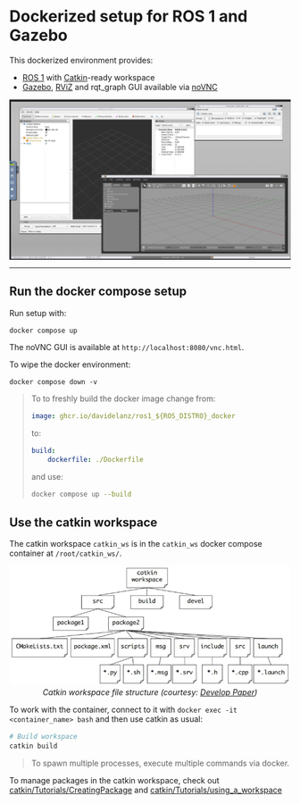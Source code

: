# Dockerized setup for ROS 1 and Gazebo

This dockerized environment provides:
- [ROS 1](https://www.ros.org/) with [Catkin](https://wiki.ros.org/catkin/)-ready workspace
- [Gazebo](https://gazebosim.org/), [RViZ](http://wiki.ros.org/rviz) and rqt_graph GUI available via [noVNC](https://novnc.com/)

<img width=600 align=center alt="noVNC preview" src=".readme_assets/preview_noVNC.jpg">

---

## Run the docker compose setup

Run setup with:
```
docker compose up
```

The noVNC GUI is available at `http://localhost:8080/vnc.html`.

To wipe the docker environment:
```
docker compose down -v
```

> To to freshly build the docker image change from:
> ```yml
> image: ghcr.io/davidelanz/ros1_${ROS_DISTRO}_docker
> ```
> to:
> ```yml
> build:
>     dockerfile: ./Dockerfile
> ```
> and use:
> ```sh
> docker compose up --build
> ```


## Use the catkin workspace

The catkin workspace `catkin_ws` is in the `catkin_ws` docker compose container at `/root/catkin_ws/`.

<p align=center>
    <img width=600 alt="noVNC preview" src=".readme_assets/catkin_workspace.jpg"><br>
    <em>Catkin workspace file structure (courtesy: <a href="https://developpaper.com/" target="_blank">Develop Paper</a>)</em>
</p>


To work with the container, connect to it with `docker exec -it <container_name> bash` and then use catkin as usual:
```sh
# Build workspace
catkin build
```

> To spawn multiple processes, execute multiple commands via docker.

To manage packages in the catkin workspace, check out [catkin/Tutorials/CreatingPackage](http://wiki.ros.org/catkin/Tutorials/CreatingPackage) and [catkin/Tutorials/using_a_workspace](http://wiki.ros.org/catkin/Tutorials/using_a_workspace)

